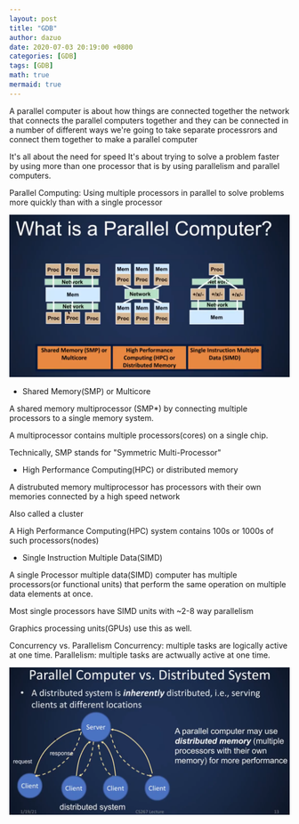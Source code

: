 ```yaml
---
layout: post
title: "GDB"
author: dazuo
date: 2020-07-03 20:19:00 +0800
categories: [GDB]
tags: [GDB]
math: true
mermaid: true
---
```


A parallel computer is about how things are connected together 
the network that connects the parallel computers together and they can be 
connected in a number of different ways we're going to take separate processrors
and connect them together to make a parallel computer

It's all about the need for speed
It's about trying to solve a problem faster by using more than one processor
that is by using parallelism and parallel computers.


Parallel Computing: Using multiple processors in parallel to solve problems more quickly
than with a single processor

![what-is-a-parallel-compuler](../img/Berkeley-CS267/01-Intro/what-is-a-parallel-compuler.png)

- Shared Memory(SMP) or Multicore

A shared memory multiprocessor (SMP*) by connecting multiple processors to a single memory system.

A multiprocessor contains multiple processors(cores) on a single chip.

Technically, SMP stands for "Symmetric Multi-Processor"

- High Performance Computing(HPC) or distributed memory

A distrubuted memory multiprocessor has processors with their own memories connected by a high speed network

Also called a cluster

A High Performance Computing(HPC) system contains 100s or 1000s of such processors(nodes)

- Single Instruction Multiple Data(SIMD)

A single Processor multiple data(SIMD) computer has multiple processors(or functional units) that perform the same operation on multiple data elements at once.

Most single processors have SIMD units with ~2-8 way parallelism

Graphics processing units(GPUs) use this as well.

Concurrency vs. Parallelism
Concurrency: multiple tasks are logically active at one time.
Parallelism: multiple tasks are actwually active at one time.


![distrubuted-system](../img/Berkeley-CS267/01-Intro/distrubuted-system.png)